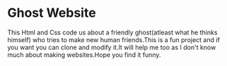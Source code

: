 # Ghost Website
This Html and Css code us about a friendly ghost(atleast what he thinks himself) who tries to make new human friends.This is a fun project and if you want you can clone and modify it.It will help me too as I don't know much about making websites.Hope you find it funny.
